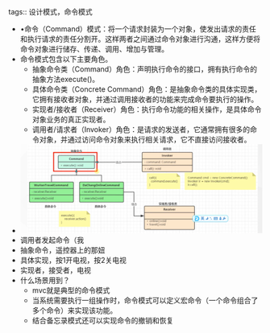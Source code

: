tags:: 设计模式，命令模式

- •命令（Command）模式：将一个请求封装为一个对象，使发出请求的责任和执行请求的责任分割开。这样两者之间通过命令对象进行沟通，这样方便将命令对象进行储存、传递、调用、增加与管理。
- 命令模式包含以下主要角色。
	- 抽象命令类（Command）角色：声明执行命令的接口，拥有执行命令的抽象方法execute()。
	- 具体命令类（Concrete Command）角色：是抽象命令类的具体实现类，它拥有接收者对象，并通过调用接收者的功能来完成命令要执行的操作。
	- 实现者/接收者（Receiver）角色：执行命令功能的相关操作，是具体命令对象业务的真正实现者。
	- 调用者/请求者（Invoker）角色：是请求的发送者，它通常拥有很多的命令对象，并通过访问命令对象来执行相关请求，它不直接访问接收者。
- ![image.png](../assets/image_1680430751904_0.png)
- 调用者发起命令（我
- 抽象命令，遥控器上的那妞
- 具体实现，按1开电视，按2关电视
- 实现者，接受者，电视
- 什么场景用到？
	- mvc就是典型的命令模式
	- 当系统需要执行一组操作时，命令模式可以定义宏命令（一个命令组合了多个命令）来实现该功能。
	- 结合备忘录模式还可以实现命令的撤销和恢复